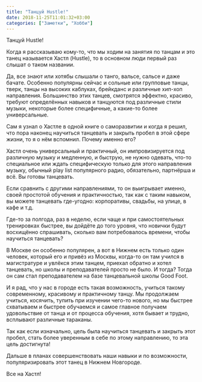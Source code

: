 ```yaml
---
title: "Танцуй Hustle!"
date: 2018-11-25T11:01:32+03:00
categories: ["Заметки", "Хобби"]
---
```


Танцуй Hustle!

<!--more-->

Когда я рассказываю кому-то, что мы ходим на занятия по танцам и это танец называется Хастл (Hustle), 
то в основном люди первый раз слышат о таком названии. 

Да, все знают или хотябы слышали о танго, вальсе, сальсе и даже бачате. 
Особенно популярны сейчас и сольные или групповые танцы, тверк, танцы на высоких каблуках, 
брейкданс и различные хип-хоп направления. 
Большинство этих танцев, смотрятся эффектно, красиво, требуют определённых навыков и танцуются под различные стили музыки,
некоторые более специфичные, а какие-то более универсальные.

Сам я узнал о Хастле в одной книге о саморазвитии и когда я решил, что пора наконец научиться танцевать 
и закрыть пробел в этой сфере жизни, то я о нём вспомнил. Почему именно его?

Хастл очень универсальный и практичный, он импровизируется под различную музыку и медленную,
и быструю, не нужно одевать, что-то специальное или ждать специфическую только для этого направления музыку,
обычный play list популярного радио, обязательно, партнёрша и всё. Вы готовы танцевать.

Если сравнить с другими направлениями, то он выигрывает именно, своей простотой обучения и практичностью, 
так как с таким навыком, вы можете танцевать где-угодно: корпоративы, свадьбы, на улице, в кафе и т.д.

Где-то за полгода, раз в неделю, если чаще и при самостоятельных тренировках быстрее, 
вы дойдёте до того уровня, что новички будут восхищённо спрашивать, сколько вам потребовалось времени, 
чтобы научиться танцевать?

В Москве он особенно популярен, а вот в Нижнем есть только один человек, 
который его и привёз из Москвы, когда-то он там учился в магистратуре и увлёкся этим танцем, 
приехал обратно и хотел танцевать, но школы и преподавателей просто не было.
И тогда? Тогда он сам стал преподавателем на базе танцевальной школы Good Foot.

И я рад, что у нас в городе есть такая возможность, учиться такому современному, красивому и практичному танцу.
Мы продолжаем учиться, косячить, тупить при изучении чего-то нового, но мы быстрее схватываем и быстрее обучаемся
и самое главное получаем удовольствие от танца и от процесса обучения, хотя бывает и трудно, всплывают различные тараканы.

Так как если изначально, цель была научиться танцевать и закрыть этот пробел,
стать более уверенным в себе по этому направлению, то эта цель достигнута!

Дальше в планах совершенствовать наши навыки и по возможности, популяризировать этот танец в Нижнем Новгороде.

Все на Хастл!
